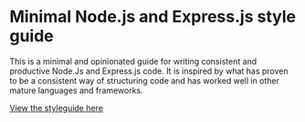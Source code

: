 Minimal Node.js and Express.js style guide
===========================================

This is a minimal and opinionated guide for writing consistent and productive Node.Js and Express.js code. It is inspired by what has proven to be a consistent way of structuring code and has worked well in other mature languages and frameworks.

[View the styleguide here](http://amansx.github.io/minimal-node-express-style-guide)